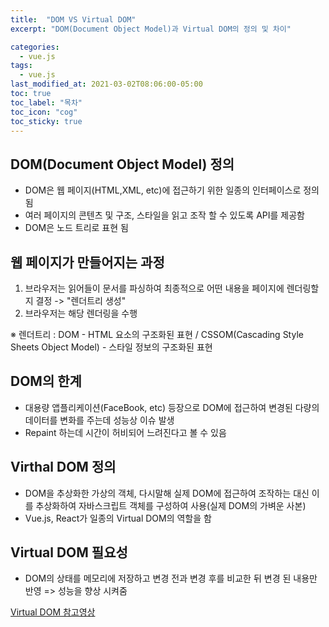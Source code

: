 ```yaml
---
title:  "DOM VS Virtual DOM"
excerpt: "DOM(Document Object Model)과 Virtual DOM의 정의 및 차이"

categories:
  - vue.js
tags:
  - vue.js
last_modified_at: 2021-03-02T08:06:00-05:00
toc: true
toc_label: "목차"
toc_icon: "cog"
toc_sticky: true
---
```


## DOM(Document Object Model) 정의
 - DOM은 웹 페이지(HTML,XML, etc)에 접근하기 위한 일종의 인터페이스로 정의 됨
 - 여러 페이지의 콘텐츠 및 구조, 스타일을 읽고 조작 할 수 있도록 API를 제공함
 - DOM은 노드 트리로 표현 됨

## 웹 페이지가 만들어지는 과정
 1. 브라우저는 읽어들이 문서를 파싱하여 최종적으로 어떤 내용을 페이지에 렌더링할 지 결정 -> "렌더트리 생성"
 2. 브라우저는 해당 렌더링을 수행

※ 렌더트리 : DOM - HTML 요소의 구조화된 표현 / CSSOM(Cascading Style Sheets Object Model) - 스타일 정보의 구조화된 표현

## DOM의 한계
 - 대용량 앱플리케이션(FaceBook, etc) 등장으로 DOM에 접근하여 변경된 다량의 데이터를 변화를 주는데 성능상 이슈 발생
 - Repaint 하는데 시간이 허비되어 느려진다고 볼 수 있음

## Virthal DOM 정의
 - DOM을 추상화한 가상의 객체, 다시말해 실제 DOM에 접근하여 조작하는 대신 이를 추상화하여 자바스크립트 객체를 구성하여 사용(실제 DOM의 가벼운 사본) 
 - Vue.js, React가 일종의 Virtual DOM의 역할을 함 

## Virtual DOM 필요성
 - DOM의 상태를 메모리에 저장하고 변경 전과 변경 후를 비교한 뒤 변경 된 내용만 반영 => 성능을 향상 시켜줌

[Virtual DOM 참고영상](https://www.youtube.com/watch?v=BYbgopx44vo)



